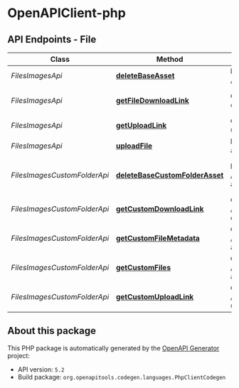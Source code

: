 # OpenAPIClient-php

## API Endpoints - File

Class | Method | HTTP request | Description
------------ | ------------- | ------------- | -------------
*FilesImagesApi* | [**deleteBaseAsset**](docs/File/Api/FilesImagesApi.md#deletebaseasset) | **DELETE** /api/v2.1/dtable/app-asset/ | Delete a Base Asset
*FilesImagesApi* | [**getFileDownloadLink**](docs/File/Api/FilesImagesApi.md#getfiledownloadlink) | **GET** /api/v2.1/dtable/app-download-link/ | Get File Download Link
*FilesImagesApi* | [**getUploadLink**](docs/File/Api/FilesImagesApi.md#getuploadlink) | **GET** /api/v2.1/dtable/app-upload-link/ | Get Upload Link
*FilesImagesApi* | [**uploadFile**](docs/File/Api/FilesImagesApi.md#uploadfile) | **POST** /seafhttp/upload-api/{upload_link}?ret-json&#x3D;1 | Upload File (or Image)
*FilesImagesCustomFolderApi* | [**deleteBaseCustomFolderAsset**](docs/File/Api/FilesImagesCustomFolderApi.md#deletebasecustomfolderasset) | **DELETE** /api/v2.1/dtable/custom/app-asset-file/ | Delete a Base Asset in Custom Folder
*FilesImagesCustomFolderApi* | [**getCustomDownloadLink**](docs/File/Api/FilesImagesCustomFolderApi.md#getcustomdownloadlink) | **GET** /api/v2.1/dtable/custom/app-download-link | Get Download Link
*FilesImagesCustomFolderApi* | [**getCustomFileMetadata**](docs/File/Api/FilesImagesCustomFolderApi.md#getcustomfilemetadata) | **GET** /api/v2.1/dtable/custom/app-asset-file/ | Get File Metadata
*FilesImagesCustomFolderApi* | [**getCustomFiles**](docs/File/Api/FilesImagesCustomFolderApi.md#getcustomfiles) | **GET** /api/v2.1/dtable/custom/app-asset-dir/ | Get Files from Folder
*FilesImagesCustomFolderApi* | [**getCustomUploadLink**](docs/File/Api/FilesImagesCustomFolderApi.md#getcustomuploadlink) | **GET** /api/v2.1/dtable/custom/app-upload-link/ | Get Upload Link


## About this package

This PHP package is automatically generated by the [OpenAPI Generator](https://openapi-generator.tech) project:

- API version: `5.2`
- Build package: `org.openapitools.codegen.languages.PhpClientCodegen`